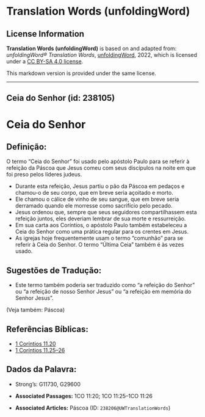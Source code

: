 # Translation Words (unfoldingWord)

## License Information

**Translation Words (unfoldingWord)** is based on and adapted from: _unfoldingWord® Translation Words_, [unfoldingWord](https://unfoldingword.org/utw), 2022, which is licensed under a [CC BY-SA 4.0 license](https://creativecommons.org/licenses/by-sa/4.0/legalcode.en).

This markdown version is provided under the same license.



--------------------------------

## Ceia do Senhor (id: 238105)

Ceia do Senhor
==============

Definição:
----------

O termo “Ceia do Senhor” foi usado pelo apóstolo Paulo para se referir à refeição da Páscoa que Jesus comeu com seus discípulos na noite em que foi preso pelos líderes judeus.

* Durante esta refeição, Jesus partiu o pão da Páscoa em pedaços e chamou\-o de seu corpo, que em breve seria açoitado e morto.
* Ele chamou o cálice de vinho de seu sangue, que em breve seria derramado quando ele morresse como sacrifício pelo pecado.
* Jesus ordenou que, sempre que seus seguidores compartilhassem esta refeição juntos, eles deveriam lembrar de sua morte e ressurreição.
* Em sua carta aos Coríntios, o apóstolo Paulo também estabeleceu a Ceia do Senhor como uma prática regular para os crentes em Jesus.
* As igrejas hoje frequentemente usam o termo “comunhão” para se referir à Ceia do Senhor. O termo “Última Ceia” também é às vezes usado.

Sugestões de Tradução:
----------------------

* Este termo também poderia ser traduzido como “a refeição do Senhor” ou “a refeição de nosso Senhor Jesus” ou “a refeição em memória do Senhor Jesus”.

(Veja também: Páscoa)

Referências Bíblicas:
---------------------

* [1 Coríntios 11\.20](https://ref.ly/1Cor11:20)
* [1 Coríntios 11\.25–26](https://ref.ly/1Cor11:25-1Cor11:26)

Dados da Palavra:
-----------------

* Strong’s: G11730, G29600

* **Associated Passages:** 1CO 11:20; 1CO 11:25–1CO 11:26
* **Associated Articles:** Páscoa (ID: `238206@UWTranslationWords`)

